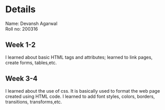 # Details
Name: Devansh Agarwal<br>
Roll no: 200316
## Week 1-2
I learned about basic HTML tags and attributes; learned to link pages, create forms, tables,etc.
## Week 3-4
I learned about the use of css. It is basically used to format the web page created using HTML code. I learned to add font styles, colors, borders, transitions, transforms,etc.
